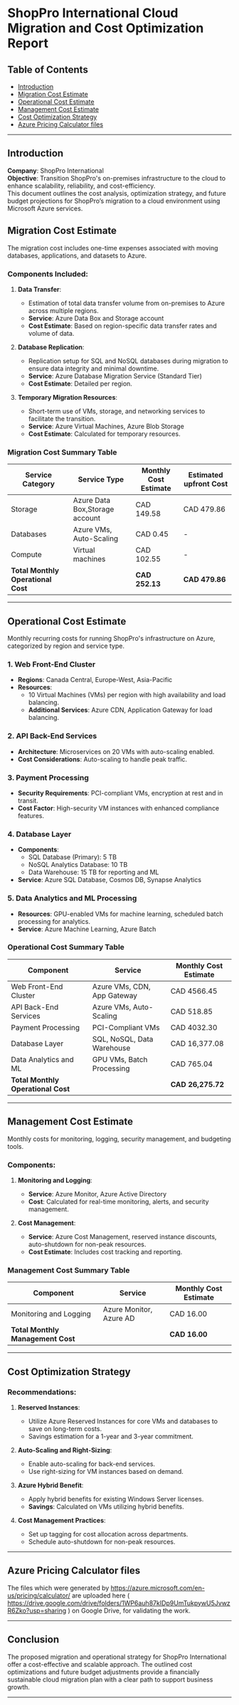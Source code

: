 
# ShopPro International Cloud Migration and Cost Optimization Report

## Table of Contents
- [Introduction](#introduction)
- [Migration Cost Estimate](#migration-cost-estimate)
- [Operational Cost Estimate](#operational-cost-estimate)
- [Management Cost Estimate](#management-cost-estimate)
- [Cost Optimization Strategy](#cost-optimization-strategy)
- [Azure Pricing Calculator files](#azure-pricing-calculator-files)

---

## Introduction
**Company**: ShopPro International  
**Objective**: Transition ShopPro's on-premises infrastructure to the cloud to enhance scalability, reliability, and cost-efficiency.  
This document outlines the cost analysis, optimization strategy, and future budget projections for ShopPro’s migration to a cloud environment using Microsoft Azure services.

## Migration Cost Estimate
The migration cost includes one-time expenses associated with moving databases, applications, and datasets to Azure.

### Components Included:
1. **Data Transfer**:
    - Estimation of total data transfer volume from on-premises to Azure across multiple regions.
    - **Service**: Azure Data Box and Storage account
    - **Cost Estimate**: Based on region-specific data transfer rates and volume of data.

2. **Database Replication**:
    - Replication setup for SQL and NoSQL databases during migration to ensure data integrity and minimal downtime.
    - **Service**: Azure Database Migration Service (Standard Tier)
    - **Cost Estimate**: Detailed per region.

3. **Temporary Migration Resources**:
    - Short-term use of VMs, storage, and networking services to facilitate the transition.
    - **Service**: Azure Virtual Machines, Azure Blob Storage
    - **Cost Estimate**: Calculated for temporary resources.

### Migration Cost Summary Table

| Service Category            | Service Type                | Monthly Cost Estimate | Estimated upfront Cost |
|-----------------------------|-----------------------------|-----------------------|------------------------|
| Storage                     |Azure Data Box,Storage account| CAD 149.58           | CAD 479.86             |
| Databases                   | Azure VMs, Auto-Scaling     |  CAD 0.45             |         -              |
| Compute                    | Virtual machines             |  CAD 102.55           |         -              |                      
| **Total Monthly Operational Cost** |                      | **CAD 252.13**        |  **CAD 479.86**        | 

---

## Operational Cost Estimate
Monthly recurring costs for running ShopPro's infrastructure on Azure, categorized by region and service type.

### 1. Web Front-End Cluster
- **Regions**: Canada Central, Europe-West, Asia-Pacific
- **Resources**:
  - 10 Virtual Machines (VMs) per region with high availability and load balancing.
  - **Additional Services**: Azure CDN, Application Gateway for load balancing.
 
    
### 2. API Back-End Services
- **Architecture**: Microservices on 20 VMs with auto-scaling enabled.
- **Cost Considerations**: Auto-scaling to handle peak traffic.

### 3. Payment Processing
- **Security Requirements**: PCI-compliant VMs, encryption at rest and in transit.
- **Cost Factor**: High-security VM instances with enhanced compliance features.

### 4. Database Layer
- **Components**:
  - SQL Database (Primary): 5 TB
  - NoSQL Analytics Database: 10 TB
  - Data Warehouse: 15 TB for reporting and ML
- **Service**: Azure SQL Database, Cosmos DB, Synapse Analytics

### 5. Data Analytics and ML Processing
- **Resources**: GPU-enabled VMs for machine learning, scheduled batch processing for analytics.
- **Service**: Azure Machine Learning, Azure Batch

### Operational Cost Summary Table

| Component                   | Service                     | Monthly Cost Estimate |
|-----------------------------|-----------------------------|-----------------------|
| Web Front-End Cluster       | Azure VMs, CDN, App Gateway | CAD 4566.45           |                        
| API Back-End Services       | Azure VMs, Auto-Scaling     | CAD 518.85            |                        
| Payment Processing          | PCI-Compliant VMs           | CAD 4032.30           |                        
| Database Layer              | SQL, NoSQL, Data Warehouse  | CAD 16,377.08         |                        
| Data Analytics and ML       | GPU VMs, Batch Processing   | CAD 765.04            |                                              
| **Total Monthly Operational Cost** |                      | **CAD 26,275.72**     |                       

---

## Management Cost Estimate
Monthly costs for monitoring, logging, security management, and budgeting tools.

### Components:
1. **Monitoring and Logging**:
   - **Service**: Azure Monitor, Azure Active Directory
   - **Cost**: Calculated for real-time monitoring, alerts, and security management.

2. **Cost Management**:
   - **Service**: Azure Cost Management, reserved instance discounts, auto-shutdown for non-peak resources.
   - **Cost Estimate**: Includes cost tracking and reporting.

### Management Cost Summary Table

| Component             | Service                  | Monthly Cost Estimate |
|-----------------------|--------------------------|-----------------------|
| Monitoring and Logging| Azure Monitor, Azure AD  | CAD 16.00             |
| **Total Monthly Management Cost** |              | **CAD 16.00**         |

---

## Cost Optimization Strategy
### Recommendations:
1. **Reserved Instances**: 
   - Utilize Azure Reserved Instances for core VMs and databases to save on long-term costs.
   - Savings estimation for a 1-year and 3-year commitment.

2. **Auto-Scaling and Right-Sizing**:
   - Enable auto-scaling for back-end services.
   - Use right-sizing for VM instances based on demand.

3. **Azure Hybrid Benefit**:
   - Apply hybrid benefits for existing Windows Server licenses.
   - **Savings**: Calculated on VMs utilizing hybrid benefits.

4. **Cost Management Practices**:
   - Set up tagging for cost allocation across departments.
   - Schedule auto-shutdown for non-peak resources.


---
## Azure Pricing Calculator files
The files which were generated by https://azure.microsoft.com/en-us/pricing/calculator/ are uploaded here ( https://drive.google.com/drive/folders/1WP6auh87kIDp9UmTukpywU5JvwzR6Zko?usp=sharing )  on Google Drive, for validating the work.

---

## Conclusion
The proposed migration and operational strategy for ShopPro International offer a cost-effective and scalable approach. The outlined cost optimizations and future budget adjustments provide a financially sustainable cloud migration plan with a clear path to support business growth.

---

